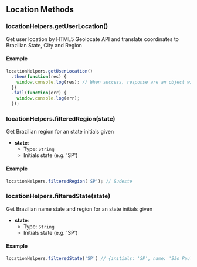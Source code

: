 ## Location Methods

### locationHelpers.getUserLocation()

Get user location by HTML5 Geolocate API and translate coordinates to Brazilian State, City and Region

#### Example

```js
locationHelpers.getUserLocation()
  .then(function(res) {
    window.console.log(res); // When success, response are an object with State, City, Region and user Coordinates
  })
  .fail(function(err) {
    window.console.log(err);
  });
```

### locationHelpers.filteredRegion(state)

Get Brazilian region for an state initials given

- **state**:
  - Type: `String`
  - Initials state (e.g. 'SP')

#### Example

```js
locationHelpers.filteredRegion('SP'); // Sudeste
```

### locationHelpers.filteredState(state)

Get Brazilian name state and region for an state initials given

- **state**:
  - Type: `String`
  - Initials state (e.g. 'SP')

#### Example

```js
locationHelpers.filteredState('SP') // {initials: 'SP', name: 'São Paulo', region: 'Sudeste'}
```